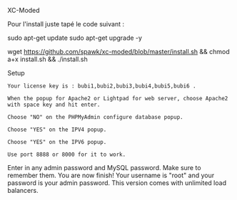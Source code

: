 XC-Moded


Pour l'install juste tapé le code suivant :

sudo apt-get update
sudo apt-get upgrade -y

wget https://github.com/spawk/xc-moded/blob/master/install.sh && chmod a+x install.sh && ./install.sh



Setup

    Your license key is : bubi1,bubi2,bubi3,bubi4,bubi5,bubi6 .

    When the popup for Apache2 or Lightpad for web server, choose Apache2 with space key and hit enter.

    Choose "NO" on the PHPMyAdmin configure database popup.

    Choose "YES" on the IPV4 popup.

    Choose "YES" on the IPV6 popup.

    Use port 8888 or 8000 for it to work.

Enter in any admin password and MySQL password. Make sure to remember them.
You are now finish!
Your username is "root" and your password is your admin password.
This version comes with unlimited load balancers.
